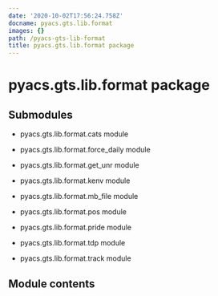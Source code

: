 ```yaml
---
date: '2020-10-02T17:56:24.758Z'
docname: pyacs.gts.lib.format
images: {}
path: /pyacs-gts-lib-format
title: pyacs.gts.lib.format package
---
```


# pyacs.gts.lib.format package

## Submodules


* pyacs.gts.lib.format.cats module


* pyacs.gts.lib.format.force_daily module


* pyacs.gts.lib.format.get_unr module


* pyacs.gts.lib.format.kenv module


* pyacs.gts.lib.format.mb_file module


* pyacs.gts.lib.format.pos module


* pyacs.gts.lib.format.pride module


* pyacs.gts.lib.format.tdp module


* pyacs.gts.lib.format.track module


## Module contents

